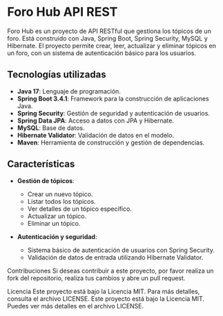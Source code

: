 # Foro Hub API REST

Foro Hub es un proyecto de API RESTful que gestiona los tópicos de un foro. Está construido con Java, Spring Boot, Spring Security, MySQL y Hibernate. El proyecto permite crear, leer, actualizar y eliminar tópicos en un foro, con un sistema de autenticación básico para los usuarios.

## Tecnologías utilizadas

- **Java 17**: Lenguaje de programación.
- **Spring Boot 3.4.1**: Framework para la construcción de aplicaciones Java.
- **Spring Security**: Gestión de seguridad y autenticación de usuarios.
- **Spring Data JPA**: Acceso a datos con JPA y Hibernate.
- **MySQL**: Base de datos.
- **Hibernate Validator**: Validación de datos en el modelo.
- **Maven**: Herramienta de construcción y gestión de dependencias.

## Características

- **Gestión de tópicos**:
  - Crear un nuevo tópico.
  - Listar todos los tópicos.
  - Ver detalles de un tópico específico.
  - Actualizar un tópico.
  - Eliminar un tópico.
  
- **Autenticación y seguridad**:
  - Sistema básico de autenticación de usuarios con Spring Security.
  - Validación de datos de entrada utilizando Hibernate Validator.

Contribuciones
Si deseas contribuir a este proyecto, por favor realiza un fork del repositorio, realiza tus cambios y abre un pull request.

Licencia
Este proyecto está bajo la Licencia MIT. Para más detalles, consulta el archivo LICENSE.
Este proyecto está bajo la Licencia MIT. Puedes ver más detalles en el archivo LICENSE.   

